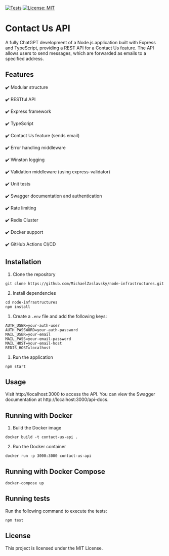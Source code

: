 [![Tests](https://github.com/michaelzaslavsky/node-infrastructures/actions/workflows/ci.yml/badge.svg)](https://github.com/michaelzaslavsky/node-infrastructures/actions/workflows/ci.yml)
[![License: MIT](https://img.shields.io/badge/License-MIT-yellow.svg)](https://opensource.org/licenses/MIT)

# Contact Us API

A fully ChatGPT development of a Node.js application built with Express and TypeScript, providing a REST API for a Contact Us feature. The API allows users to send messages, which are forwarded as emails to a specified address.

## Features

✔️ Modular structure

✔️ RESTful API

✔️ Express framework

✔️ TypeScript

✔️ Contact Us feature (sends email)

✔️ Error handling middleware

✔️ Winston logging

✔️ Validation middleware (using express-validator)

✔️ Unit tests

✔️ Swagger documentation and authentication

✔️ Rate limiting

✔️ Redis Cluster

✔️ Docker support

✔️ GitHub Actions CI/CD

## Installation

1. Clone the repository
```
git clone https://github.com/MichaelZaslavsky/node-infrastructures.git
```

2. Install dependencies
```
cd node-infrastructures
npm install
```

1. Create a `.env` file and add the following keys:
```
AUTH_USER=your-auth-user
AUTH_PASSWORD=your-auth-password
MAIL_USER=your-email
MAIL_PASS=your-email-password
MAIL_HOST=your-email-host
REDIS_HOST=localhost
```

1. Run the application
```nodejs
npm start
```

## Usage

Visit http://localhost:3000 to access the API. You can view the Swagger documentation at http://localhost:3000/api-docs.

## Running with Docker

1. Build the Docker image
```
docker build -t contact-us-api .
```

2. Run the Docker container
```
docker run -p 3000:3000 contact-us-api
```

## Running with Docker Compose
```
docker-compose up
```

## Running tests

Run the following command to execute the tests:
```nodejs
npm test
```

## License

This project is licensed under the MIT License.